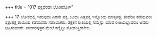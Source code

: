 +++
title = "017 ಪಕ್ಷವೆರಡೇ ಲೋಕದೊಳ್"

+++
17. ಲೋಕದಲ್ಲಿ ಇರುವುದು ಎರಡೇ ಪಕ್ಷ. ಒಂದು ಪಿತೃಪಕ್ಷ ಇನ್ನೊಂದು ಮಾತೃಪಕ್ಷ. ತಂದೆಯ ಕಡೆಯವರು ಶತ್ರುಪಕ್ಷ ತಾಯಿಯ ಕಡೆಯವರು ಸಹಾಯಕರು. ತಕ್ಷಕನ ರೀತಿಯಲ್ಲಿ ನಿಮ್ಮನ್ನು ಯಾವ ರೀತಿಯಲ್ಲಾದರೂ ಅವರು ಭಕ್ಷಿಸುವವರೇ. ಪಾಂಡುಪುತ್ರರ ಮೇಲೆ ಕಣ್ಣಿಟ್ಟು ನೋಡುತ್ತಿರಬೇಕು.